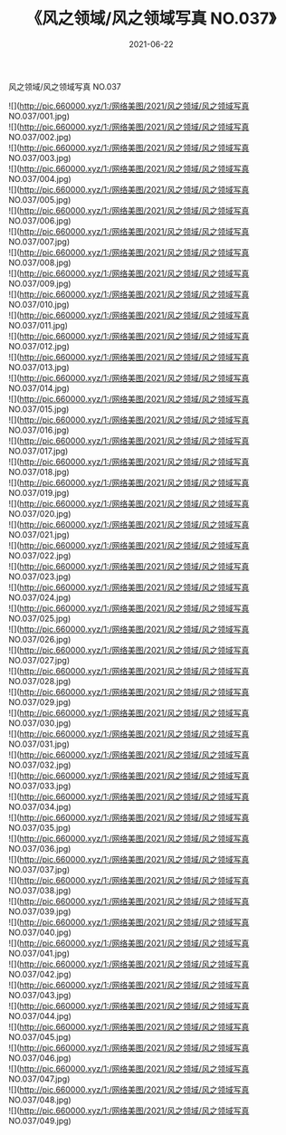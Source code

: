 ﻿---
layout: post
title:  《风之领域/风之领域写真 NO.037》
date:   2021-06-22
img: http://pic.660000.xyz/1:/网络美图/2021/风之领域/风之领域写真 NO.037/000.jpg
categories: [美女, 清纯, 唯美]
---

风之领域/风之领域写真 NO.037

 ![](http://pic.660000.xyz/1:/网络美图/2021/风之领域/风之领域写真 NO.037/001.jpg) <br>![](http://pic.660000.xyz/1:/网络美图/2021/风之领域/风之领域写真 NO.037/002.jpg) <br>![](http://pic.660000.xyz/1:/网络美图/2021/风之领域/风之领域写真 NO.037/003.jpg) <br>![](http://pic.660000.xyz/1:/网络美图/2021/风之领域/风之领域写真 NO.037/004.jpg) <br>![](http://pic.660000.xyz/1:/网络美图/2021/风之领域/风之领域写真 NO.037/005.jpg) <br>![](http://pic.660000.xyz/1:/网络美图/2021/风之领域/风之领域写真 NO.037/006.jpg) <br>![](http://pic.660000.xyz/1:/网络美图/2021/风之领域/风之领域写真 NO.037/007.jpg) <br>![](http://pic.660000.xyz/1:/网络美图/2021/风之领域/风之领域写真 NO.037/008.jpg) <br>![](http://pic.660000.xyz/1:/网络美图/2021/风之领域/风之领域写真 NO.037/009.jpg) <br>![](http://pic.660000.xyz/1:/网络美图/2021/风之领域/风之领域写真 NO.037/010.jpg) <br>![](http://pic.660000.xyz/1:/网络美图/2021/风之领域/风之领域写真 NO.037/011.jpg) <br>![](http://pic.660000.xyz/1:/网络美图/2021/风之领域/风之领域写真 NO.037/012.jpg) <br>![](http://pic.660000.xyz/1:/网络美图/2021/风之领域/风之领域写真 NO.037/013.jpg) <br>![](http://pic.660000.xyz/1:/网络美图/2021/风之领域/风之领域写真 NO.037/014.jpg) <br>![](http://pic.660000.xyz/1:/网络美图/2021/风之领域/风之领域写真 NO.037/015.jpg) <br>![](http://pic.660000.xyz/1:/网络美图/2021/风之领域/风之领域写真 NO.037/016.jpg) <br>![](http://pic.660000.xyz/1:/网络美图/2021/风之领域/风之领域写真 NO.037/017.jpg) <br>![](http://pic.660000.xyz/1:/网络美图/2021/风之领域/风之领域写真 NO.037/018.jpg) <br>![](http://pic.660000.xyz/1:/网络美图/2021/风之领域/风之领域写真 NO.037/019.jpg) <br>![](http://pic.660000.xyz/1:/网络美图/2021/风之领域/风之领域写真 NO.037/020.jpg) <br>![](http://pic.660000.xyz/1:/网络美图/2021/风之领域/风之领域写真 NO.037/021.jpg) <br>![](http://pic.660000.xyz/1:/网络美图/2021/风之领域/风之领域写真 NO.037/022.jpg) <br>![](http://pic.660000.xyz/1:/网络美图/2021/风之领域/风之领域写真 NO.037/023.jpg) <br>![](http://pic.660000.xyz/1:/网络美图/2021/风之领域/风之领域写真 NO.037/024.jpg) <br>![](http://pic.660000.xyz/1:/网络美图/2021/风之领域/风之领域写真 NO.037/025.jpg) <br>![](http://pic.660000.xyz/1:/网络美图/2021/风之领域/风之领域写真 NO.037/026.jpg) <br>![](http://pic.660000.xyz/1:/网络美图/2021/风之领域/风之领域写真 NO.037/027.jpg) <br>![](http://pic.660000.xyz/1:/网络美图/2021/风之领域/风之领域写真 NO.037/028.jpg) <br>![](http://pic.660000.xyz/1:/网络美图/2021/风之领域/风之领域写真 NO.037/029.jpg) <br>![](http://pic.660000.xyz/1:/网络美图/2021/风之领域/风之领域写真 NO.037/030.jpg) <br>![](http://pic.660000.xyz/1:/网络美图/2021/风之领域/风之领域写真 NO.037/031.jpg) <br>![](http://pic.660000.xyz/1:/网络美图/2021/风之领域/风之领域写真 NO.037/032.jpg) <br>![](http://pic.660000.xyz/1:/网络美图/2021/风之领域/风之领域写真 NO.037/033.jpg) <br>![](http://pic.660000.xyz/1:/网络美图/2021/风之领域/风之领域写真 NO.037/034.jpg) <br>![](http://pic.660000.xyz/1:/网络美图/2021/风之领域/风之领域写真 NO.037/035.jpg) <br>![](http://pic.660000.xyz/1:/网络美图/2021/风之领域/风之领域写真 NO.037/036.jpg) <br>![](http://pic.660000.xyz/1:/网络美图/2021/风之领域/风之领域写真 NO.037/037.jpg) <br>![](http://pic.660000.xyz/1:/网络美图/2021/风之领域/风之领域写真 NO.037/038.jpg) <br>![](http://pic.660000.xyz/1:/网络美图/2021/风之领域/风之领域写真 NO.037/039.jpg) <br>![](http://pic.660000.xyz/1:/网络美图/2021/风之领域/风之领域写真 NO.037/040.jpg) <br>![](http://pic.660000.xyz/1:/网络美图/2021/风之领域/风之领域写真 NO.037/041.jpg) <br>![](http://pic.660000.xyz/1:/网络美图/2021/风之领域/风之领域写真 NO.037/042.jpg) <br>![](http://pic.660000.xyz/1:/网络美图/2021/风之领域/风之领域写真 NO.037/043.jpg) <br>![](http://pic.660000.xyz/1:/网络美图/2021/风之领域/风之领域写真 NO.037/044.jpg) <br>![](http://pic.660000.xyz/1:/网络美图/2021/风之领域/风之领域写真 NO.037/045.jpg) <br>![](http://pic.660000.xyz/1:/网络美图/2021/风之领域/风之领域写真 NO.037/046.jpg) <br>![](http://pic.660000.xyz/1:/网络美图/2021/风之领域/风之领域写真 NO.037/047.jpg) <br>![](http://pic.660000.xyz/1:/网络美图/2021/风之领域/风之领域写真 NO.037/048.jpg) <br>![](http://pic.660000.xyz/1:/网络美图/2021/风之领域/风之领域写真 NO.037/049.jpg) <br>